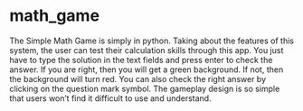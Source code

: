 # math_game
The Simple Math Game is simply in python. Taking about the features of this system, the user can test their calculation skills through this app. You just have to type the solution in the text fields and press enter to check the answer. If you are right, then you will get a green background. If not, then the background will turn red. You can also check the right answer by clicking on the question mark symbol. The gameplay design is so simple that users won’t find it difficult to use and understand.
